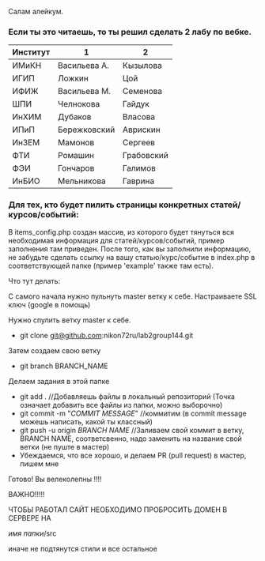 ﻿Салам алейкум.
### Если ты это читаешь, то ты решил сделать 2 лабу по вебке. 

|Институт|1|2|
|--------|----|----|
|ИМиКН|Васильева А.|Кызылова|
|ИГИП|Ложкин|Цой|
|ИФИЖ|Васильева М.|Семенова|
|ШПИ|Челнокова|Гайдук|
|ИнХИМ|Дубаков|Власова|
|ИПиП|Бережковский|Аврискин|
|ИнЗЕМ|Мамонов|Сергеев|
|ФТИ|Ромашин|Грабовский|
|ФЭИ|Гончаров|Галимов|
|ИнБИО|Мельникова|Гаврина|

### Для тех, кто будет пилить страницы конкретных статей/курсов/событий:
В items_config.php создан массив, из которого будет тянуться вся необходимая информация для статей/курсов/событий, пример заполнения там приведен. После того, как вы заполнили информацию, не забудьте сделать ссылку на вашу статью/курс/событие в index.php в соответствующей папке (пример 'example' также там есть). 

Что тут делать: 

С самого начала нужно пульнуть master ветку к себе. Настраиваете SSL ключ (google в помощь)

Нужно спулить ветку master к себе. 
* git clone git@github.com:nikon72ru/lab2group144.git

Затем создаем свою ветку 
* git branch BRANCH_NAME 

Делаем задания в этой папке

* git add . //Добавляешь файлы в локальный репозиторий (Точка означает добавить все файлы из папки, можно выборочно)
* git commit -m "*COMMIT MESSAGE*" //коммитим (в commit message можешь написать, какой ты классный)
* git push -u origin *BRANCH NAME* //Заливаем свой коммит в ветку, BRANCH NAME, соответсвенно, надо заменить на название свой ветки (не пуште в мастер)
* Убеждаемся, что все хорошо, и делаем PR (pull request) в мастер, пишем мне

Готово! Вы велеколепны !!!!

ВАЖНО!!!!!

ЧТОБЫ РАБОТАЛ САЙТ НЕОБХОДИМО ПРОБРОСИТЬ ДОМЕН В СЕРВЕРЕ НА 

_имя папки_/src 
 
 иначе не подтянутся стили и все остальное 


